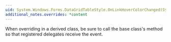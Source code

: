 ```yaml
---
uid: System.Windows.Forms.DataGridTableStyle.OnLinkHoverColorChanged(System.EventArgs)
additional_notes.overrides: *content
---
```


<p>When overriding <xref href="System.Windows.Forms.DataGridTableStyle.OnLinkHoverColorChanged(System.EventArgs)"></xref> in a derived class, be sure to call the base class's <xref href="System.Windows.Forms.DataGridTableStyle.OnLinkHoverColorChanged(System.EventArgs)"></xref> method so that registered delegates receive the event.</p>


